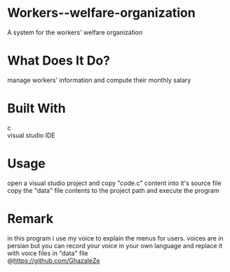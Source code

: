 # Workers--welfare-organization
A system for the workers' welfare organization  
# What Does It Do?  
manage workers' information and compute their monthly salary
# Built With
c  
visual studio IDE  
# Usage  
open a visual studio project and copy "code.c" content into it's source file  
copy the "data" file contents to the project path and execute the program 
# Remark
in this program i use my voice to explain the menus for users. voices are in persian but you can record your voice in your own language and replace it with voice files in "data" file  
@https://github.com/GhazaleZe

